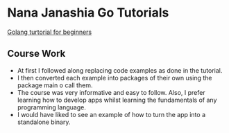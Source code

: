 # Nana Janashia Go Tutorials

[Golang turtorial for beginners](https://m.youtube.com/watch?v=yyUHQIec83I)

## Course Work

 - At first I followed along replacing code examples as done in the tutorial.
 - I then converted each example into packages of their own using the package main o call them.
 - The course was very informative and easy to follow. Also, I prefer learning how to develop apps whilst learning the fundamentals of any programming language.
 - I would have liked to see an example of how to turn the app into a standalone binary.